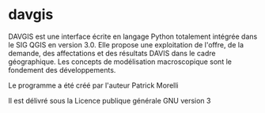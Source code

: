 # davgis
DAVGIS est une interface écrite en langage Python totalement intégrée dans le SIG QGIS en version 3.0.
Elle propose une exploitation de l'offre, de la demande, des affectations et des résultats DAVIS dans le cadre géographique.
Les concepts de modélisation macroscopique sont le fondement des développements.

Le programme a été créé par l'auteur Patrick Morelli

Il est délivré sous la Licence publique générale GNU version 3
